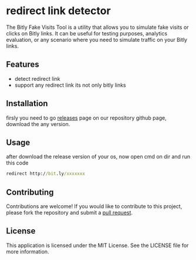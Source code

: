 # redirect link detector

The Bitly Fake Visits Tool is a utility that allows you to simulate fake visits or clicks on Bitly links. It can be useful for testing purposes, analytics evaluation, or any scenario where you need to simulate traffic on your Bitly links.

## Features

- detect redirect link
- support any redirect link its not only bitly links

## Installation

firsly you need to go [releases](https://github.com/AbdullahalyDev/redirect-detector/releases) page on our repository github page, download the any version.

## Usage

after download the release version of your os, now open cmd on dir and run this code

```cmd
redirect http://bit.ly/xxxxxxx
```

## Contributing

Contributions are welcome! If you would like to contribute to this project, please fork the repository and submit a [pull request](https://github.com/AbdullahalyDev/redirect-detector/pulls).

## License

This application is licensed under the MIT License. See the LICENSE file for more information.
